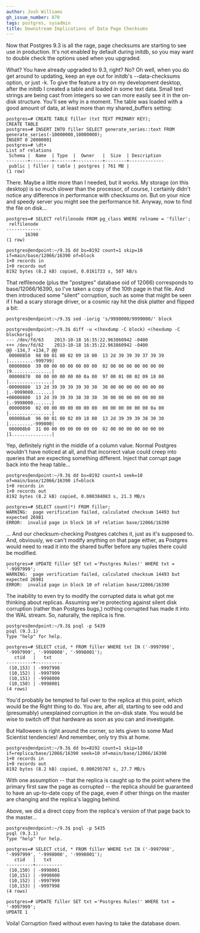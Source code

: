 ```yaml
---
author: Josh Williams
gh_issue_number: 870
tags: postgres, sysadmin
title: Downstream Implications of Data Page Checksums
---
```




Now that Postgres 9.3 is all the rage, page checksums are starting to see use in production.  It's not enabled by default during initdb, so you may want to double check the options used when you upgraded.

What?  You have already upgraded to 9.3, right?  No?  Oh well, when you do get around to updating, keep an eye out for initdb's --data-checksums option, or just -k.  To give the feature a try on my development desktop, after the initdb I created a table and loaded in some text data. Small text strings are being cast from integers so we can more easily see it in the on-disk structure. You'll see why in a moment. The table was loaded with a good amount of data, at least more than my shared_buffers setting:

```nohighlight
postgres=# CREATE TABLE filler (txt TEXT PRIMARY KEY);
CREATE TABLE
postgres=# INSERT INTO filler SELECT generate_series::text FROM generate_series(-10000000,10000000);
INSERT 0 20000001
postgres=# \dt+
List of relations
 Schema |  Name  | Type  |  Owner   |  Size  | Description
--------+--------+-------+----------+--------+-------------
 public | filler | table | postgres | 761 MB |
(1 row)
```

There.  Maybe a little more than I needed, but it works.  My storage (on this desktop) is so much slower than the processor, of course, I certainly didn't notice any difference in performance with checksums on.  But on your nice and speedy server you might see the performance hit.  Anyway, now to find the file on disk...

```nohighlight
postgres=# SELECT relfilenode FROM pg_class WHERE relname = 'filler';
 relfilenode
-------------
       16390
(1 row)

postgres@endpoint:~/9.3$ dd bs=8192 count=1 skip=10 if=main/base/12066/16390 of=block
1+0 records in
1+0 records out
8192 bytes (8.2 kB) copied, 0.0161733 s, 507 kB/s
```

That relfilenode (plus the "postgres" database oid of 12066) corresponds to base/12066/16390, so I've taken a copy of the 10th page in that file.  And then introduced some "silent" corruption, such as some that might be seen if I had a scary storage driver, or a cosmic ray hit the disk platter and flipped a bit:

```nohighlight
postgres@endpoint:~/9.3$ sed -iorig 's/9998000/9999000/' block

postgres@endpoint:~/9.3$ diff -u <(hexdump -C block) <(hexdump -C blockorig)
--- /dev/fd/63    2013-10-18 16:35:22.963860942 -0400
+++ /dev/fd/62    2013-10-18 16:35:22.963860942 -0400
@@ -134,7 +134,7 @@
 00000850  98 00 01 00 02 09 18 00  13 2d 39 39 39 37 39 39  |.........-999799|
 00000860  39 00 00 00 00 00 00 00  02 00 00 00 00 00 00 00  |9...............|
 00000870  00 00 00 00 00 00 0a 00  97 00 01 00 02 09 18 00  |................|
-00000880  13 2d 39 39 39 39 30 30  30 00 00 00 00 00 00 00  |.-9999000.......|
+00000880  13 2d 39 39 39 38 30 30  30 00 00 00 00 00 00 00  |.-9998000.......|
 00000890  02 00 00 00 00 00 00 00  00 00 00 00 00 00 0a 00  |................|
 000008a0  96 00 01 00 02 09 18 00  13 2d 39 39 39 38 30 30  |.........-999800|
 000008b0  31 00 00 00 00 00 00 00  02 00 00 00 00 00 00 00  |1...............|
```

Yep, definitely right in the middle of a column value.  Normal Postgres wouldn't have noticed at all, and that incorrect value could creep into queries that are expecting something different. Inject that corrupt page back into the heap table...

```nohighlight
postgres@endpoint:~/9.3$ dd bs=8192 count=1 seek=10 of=main/base/12066/16390 if=block
1+0 records in
1+0 records out
8192 bytes (8.2 kB) copied, 0.000384083 s, 21.3 MB/s

postgres=# SELECT count(*) FROM filler;
WARNING:  page verification failed, calculated checksum 14493 but expected 26981
ERROR:  invalid page in block 10 of relation base/12066/16390
```

... And our checksum-checking Postgres catches it, just as it's supposed to.  And, obviously, we can't modify anything on that page either, as Postgres would need to read it into the shared buffer before any tuples there could be modified.

```nohighlight
postgres=# UPDATE filler SET txt ='Postgres Rules!' WHERE txt = '-9997999';
WARNING:  page verification failed, calculated checksum 14493 but expected 26981
ERROR:  invalid page in block 10 of relation base/12066/16390
```

The inability to even try to modify the corrupted data is what got me thinking about replicas.  Assuming we're protecting against silent disk corruption (rather than Postgres bugs,) nothing corrupted has made it into the WAL stream.  So, naturally, the replica is fine.

```nohighlight
postgres@endpoint:~/9.3$ psql -p 5439
psql (9.3.1)
Type "help" for help.
```
```nohighlight
postgres=# SELECT ctid, * FROM filler WHERE txt IN ('-9997998', '-9997999', '-9998000', '-9998001');
   ctid   |   txt
----------+----------
 (10,153) | -9997998
 (10,152) | -9997999
 (10,151) | -9998000
 (10,150) | -9998001
(4 rows)
```

You'd probably be tempted to fail over to the replica at this point, which would be the Right thing to do.  You are, after all, starting to see odd and (presumably) unexplained corruption in the on-disk state.  You would be wise to switch off that hardware as soon as you can and investigate.

But Halloween is right around the corner, so lets given to some Mad Scientist tendencies!  And remember, only try this at home.

```nohighlight
postgres@endpoint:~/9.3$ dd bs=8192 count=1 skip=10 if=replica/base/12066/16390 seek=10 of=main/base/12066/16390
1+0 records in
1+0 records out
8192 bytes (8.2 kB) copied, 0.000295787 s, 27.7 MB/s
```

With one assumption -- that the replica is caught up to the point where the primary first saw the page as corrupted -- the replica should be guaranteed to have an up-to-date copy of the page, even if other things on the master are changing and the replica's lagging behind.

Above, we did a direct copy from the replica's version of that page back to the master...

```nohighlight
postgres@endpoint:~/9.3$ psql -p 5435
psql (9.3.1)
Type "help" for help.

postgres=# SELECT ctid, * FROM filler WHERE txt IN ('-9997998', '-9997999', '-9998000', '-9998001');
   ctid   |   txt
----------+----------
 (10,150) | -9998001
 (10,151) | -9998000
 (10,152) | -9997999
 (10,153) | -9997998
(4 rows)

postgres=# UPDATE filler SET txt ='Postgres Rules!' WHERE txt = '-9997999';
UPDATE 1
```

Voila! Corruption fixed without even having to take the database down.


